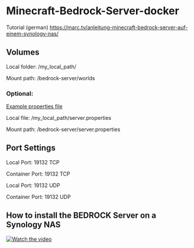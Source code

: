# Minecraft-Bedrock-Server-docker

Tutorial (german) https://marc.tv/anleitung-minecraft-bedrock-server-auf-einem-synology-nas/

## Volumes 

Local folder: /my_local_path/

Mount path: /bedrock-server/worlds

### Optional:
[Example properties file](https://github.com/mtoensing/Docker-Minecraft-Bedrock-Server/blob/master/server.properties)

Local file: /my_local_path/server.properties

Mount path: /bedrock-server/server.properties

## Port Settings

Local Port: 19132 TCP

Container Port: 19132 TCP


Local Port: 19132 UDP

Container Port: 19132 UDP

## How to install the BEDROCK Server on a Synology NAS

[![Watch the video](https://img.youtube.com/vi/jbyuWkF0RNQ/maxresdefault.jpg)](https://youtu.be/jbyuWkF0RNQ)
